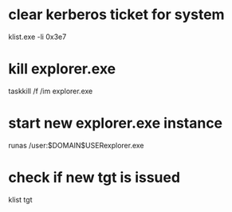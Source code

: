 # clear kerberos ticket for system
klist.exe -li 0x3e7

# kill explorer.exe
taskkill /f /im explorer.exe

# start new explorer.exe instance
runas /user:$DOMAIN\$USERexplorer.exe

# check if new tgt is issued
klist tgt
